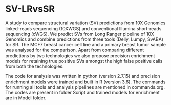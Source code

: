 # SV-LRvsSR

A study to compare structural variation (SV) predictions from 10X Genomics linked-reads sequencing (10XWGS) and conventional Illumina short-reads sequencing (cWGS). We predict SVs from Long Ranger pipeline of 10X Genomics and combine predictions from three tools (Delly, Lumpy, SvABA) for SR. The MCF7 breast cancer cell line and a primary breast tumor sample was analysed for the comparison. Apart from comparing different predictions by two technologies we also propose precision enrichment models for retaining true positive SVs amongst the high false positive calls from both the technologies.

The code for analysis was written in python (version 2.7.15) and precision enrichment models were trained and built in R (version 3.6). The commands for running all tools and analysis pipelines are mentioned in commands.org. The codes are present in folder Script and trained models for enrichment are in Model folder.
